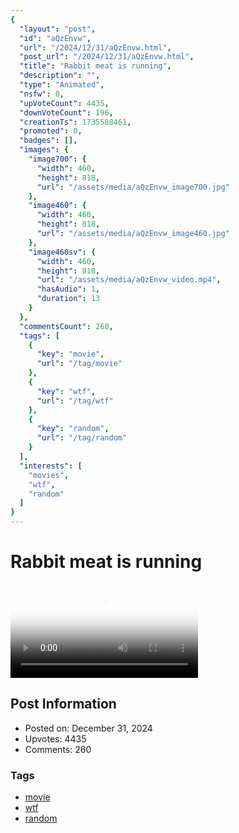 ```yaml
---
{
  "layout": "post",
  "id": "aQzEnvw",
  "url": "/2024/12/31/aQzEnvw.html",
  "post_url": "/2024/12/31/aQzEnvw.html",
  "title": "Rabbit meat is running",
  "description": "",
  "type": "Animated",
  "nsfw": 0,
  "upVoteCount": 4435,
  "downVoteCount": 196,
  "creationTs": 1735588461,
  "promoted": 0,
  "badges": [],
  "images": {
    "image700": {
      "width": 460,
      "height": 818,
      "url": "/assets/media/aQzEnvw_image700.jpg"
    },
    "image460": {
      "width": 460,
      "height": 818,
      "url": "/assets/media/aQzEnvw_image460.jpg"
    },
    "image460sv": {
      "width": 460,
      "height": 818,
      "url": "/assets/media/aQzEnvw_video.mp4",
      "hasAudio": 1,
      "duration": 13
    }
  },
  "commentsCount": 260,
  "tags": [
    {
      "key": "movie",
      "url": "/tag/movie"
    },
    {
      "key": "wtf",
      "url": "/tag/wtf"
    },
    {
      "key": "random",
      "url": "/tag/random"
    }
  ],
  "interests": [
    "movies",
    "wtf",
    "random"
  ]
}
---
```


# Rabbit meat is running

<video controls playsinline loop poster="/assets/media/aQzEnvw_image460.jpg">
  <source src="/assets/media/aQzEnvw_video.mp4" type="video/mp4">
  Your browser does not support the video tag.
</video>

## Post Information

- Posted on: December 31, 2024
- Upvotes: 4435
- Comments: 260

### Tags

- [movie](/tag/movie)
- [wtf](/tag/wtf)
- [random](/tag/random)
